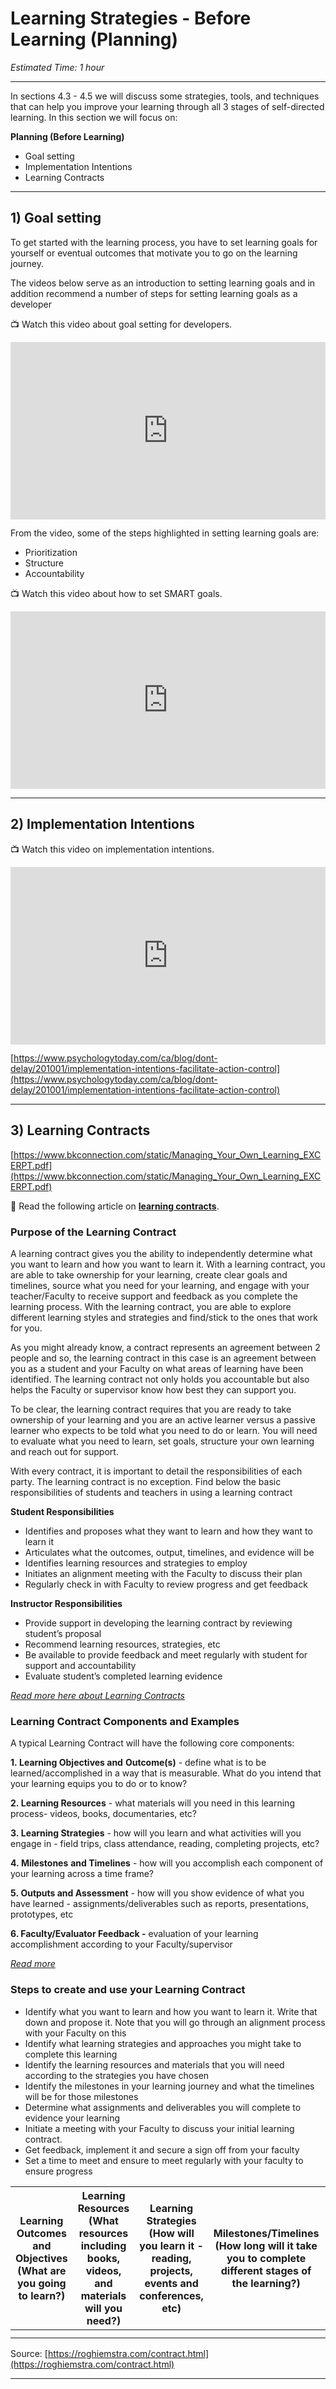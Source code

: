 # Learning Strategies - Before Learning (Planning)

*Estimated Time: 1 hour*

---

In sections 4.3 - 4.5 we will discuss some strategies, tools, and techniques that can help you improve your learning through all 3 stages of self-directed learning. In this section we will focus on:

**Planning (Before Learning)**

- Goal setting
- Implementation Intentions
- Learning Contracts

---

## 1) Goal setting

To get started with the learning process, you have to set learning goals for yourself or eventual outcomes that motivate you to go on the learning journey.

The videos below serve as an introduction to setting learning goals and in addition recommend a number of steps for setting learning goals as a developer

<aside>

📺 Watch this video about goal setting for developers.

</aside>

<div style="position: relative; padding-bottom: 56.25%; height: 0;"><iframe src="https://www.youtube.com/embed/gBy8BhwXBgs" title="YouTube video player" frameborder="0" allow="accelerometer; autoplay; clipboard-write; encrypted-media; gyroscope; picture-in-picture" allowfullscreen style="position: absolute; top: 0; left: 0; width: 100%; height: 100%;"></iframe></div>

From the video, some of the steps highlighted in setting learning goals are:

- Prioritization
- Structure
- Accountability

<aside>

📺 Watch this video about how to set SMART goals.

</aside>

<div style="position: relative; padding-bottom: 56.25%; height: 0;"><iframe src="https://www.youtube.com/embed/LQ5Uj1nryBc" title="YouTube video player" frameborder="0" allow="accelerometer; autoplay; clipboard-write; encrypted-media; gyroscope; picture-in-picture" allowfullscreen style="position: absolute; top: 0; left: 0; width: 100%; height: 100%;"></iframe></div>

---

## 2) Implementation Intentions

<aside>

📺 Watch this video on implementation intentions.

</aside>

<div style="position: relative; padding-bottom: 56.25%; height: 0;"><iframe src="https://www.youtube.com/embed/DUAB-BW-gZ8" title="YouTube video player" frameborder="0" allow="accelerometer; autoplay; clipboard-write; encrypted-media; gyroscope; picture-in-picture" allowfullscreen style="position: absolute; top: 0; left: 0; width: 100%; height: 100%;"></iframe></div>


[https://www.psychologytoday.com/ca/blog/dont-delay/201001/implementation-intentions-facilitate-action-control](https://www.psychologytoday.com/ca/blog/dont-delay/201001/implementation-intentions-facilitate-action-control)

---

## 3) Learning Contracts

[https://www.bkconnection.com/static/Managing_Your_Own_Learning_EXCERPT.pdf](https://www.bkconnection.com/static/Managing_Your_Own_Learning_EXCERPT.pdf)

<aside>

📖 Read the following article on **[learning contracts](https://uwaterloo.ca/centre-for-teaching-excellence/teaching-resources/teaching-tips/tips-students/self-directed-learning/self-directed-learning-learning-contracts)**.

</aside>

### Purpose of the Learning Contract

A learning contract gives you the ability to independently determine what you want to learn and how you want to learn it. With a learning contract, you are able to take ownership for your learning, create clear goals and timelines, source what you need for your learning, and engage with your teacher/Faculty to receive support and feedback as you complete the learning process. With the learning contract, you are able to explore different learning styles and strategies and find/stick to the ones that work for you.

As you might already know, a contract represents an agreement between 2 people and so, the learning contract in this case is an agreement between you as a student and your Faculty on what areas of learning have been identified. The learning contract not only holds you accountable but also helps the Faculty or supervisor know how best they can support you. 

To be clear, the learning contract requires that you are ready to take ownership of your learning and you are an active learner versus a passive learner who expects to be told what you need to do or learn. You will need to evaluate what you need to learn, set goals, structure your own learning and reach out for support.

With every contract, it is important to detail the responsibilities of each party. The learning contract is no exception. Find below the basic responsibilities of students and teachers in using a learning contract

**Student Responsibilities**

- Identifies and proposes what they want to learn and how they want to learn it
- Articulates what the outcomes, output, timelines, and evidence will be
- Identifies learning resources and strategies to employ
- Initiates an alignment meeting with the Faculty to discuss their plan
- Regularly check in with Faculty to review progress and get feedback

**Instructor Responsibilities**

- Provide support in developing the learning contract by reviewing student’s proposal
- Recommend learning resources, strategies, etc
- Be available to provide feedback and meet regularly with student for support and accountability
- Evaluate student’s completed learning evidence

*[Read more here about Learning Contracts](https://uwaterloo.ca/centre-for-teaching-excellence/teaching-resources/teaching-tips/tips-students/self-directed-learning/self-directed-learning-learning-contracts)*

### Learning Contract Components and Examples

A typical Learning Contract will have the following core components:

**1. Learning Objectives and** **Outcome(s)** - define what is to be learned/accomplished in a way that is measurable. What do you intend that your learning equips you to do or to know?

**2. Learning Resources** - what materials will you need in this learning process- videos, books, documentaries, etc?

**3. Learning Strategies** - how will you learn and what activities will you engage in - field trips, class attendance, reading, completing projects, etc?

**4. Milestones** **and Timelines** - how will you accomplish each component of your learning across a time frame?

**5. Outputs and Assessment** - how will you show evidence of what you have learned - assignments/deliverables such as reports, presentations, prototypes, etc

**6. Faculty/Evaluator Feedback -** evaluation of your learning accomplishment according to your Faculty/supervisor

[*Read more*](http://2differentiate.pbworks.com/w/page/860073/Learning%20Contract)

### Steps to create and use your Learning Contract

- Identify what you want to learn and how you want to learn it. Write that down and propose it. Note that you will go through an alignment process with your Faculty on this
- Identify what learning strategies and approaches you might take to complete this learning
- Identify the learning resources and materials that you will need according to the strategies you have chosen
- Identify the milestones in your learning journey and what the timelines will be for those milestones
- Determine what assignments and deliverables you will complete to evidence your learning
- Initiate a meeting with your Faculty to discuss your initial learning contract.
- Get feedback, implement it and secure a sign off from your faculty
- Set a time to meet and ensure to meet regularly with your faculty to ensure progress

| Learning Outcomes and Objectives (What are you going to learn?) | Learning Resources (What resources including books, videos, and materials will you need?) | Learning Strategies (How will you learn it - reading, projects, events and conferences, etc) | Milestones/Timelines (How long will it take you to complete different stages of the learning?) | Outputs/Evidence of Learning (What will be the evidence that you have achieved the learning outcomes set?) | Faculty/Evaluator (Who will evaluate your learning?) |
| --- | --- | --- | --- | --- | --- |
|  |  |  |  |  |  |
|  |  |  |  |  |  |


Source: [https://roghiemstra.com/contract.html](https://roghiemstra.com/contract.html)

---
